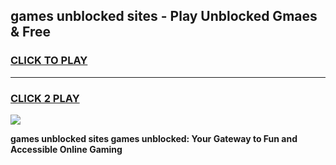 
## games unblocked sites - Play Unblocked Gmaes & Free
<h3>
<a href="https://news.freeplayer.one?title=games_unblocked_sites&ref=23F">CLICK TO PLAY</a></h3>
<hr>

<h3>
<a href="https://news.freeplayer.one?title=games_unblocked_sites&ref=23F">CLICK 2 PLAY</a>
  
</h3>

<a href="https://news.freeplayer.one?title=games_unblocked_sites&ref=23F/"><img src="https://clearcache.store/games.png"></a>


**games unblocked sites games unblocked: Your Gateway to Fun and Accessible Online Gaming**
